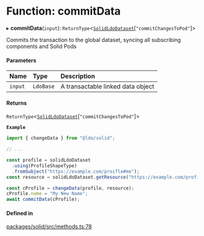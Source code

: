 # Function: commitData

▸ **commitData**(`input`): `ReturnType`\<[`SolidLdoDataset`](../classes/SolidLdoDataset.md)[``"commitChangesToPod"``]\>

Commits the transaction to the global dataset, syncing all subscribing
components and Solid Pods

#### Parameters

| Name | Type | Description |
| :------ | :------ | :------ |
| `input` | `LdoBase` | A transactable linked data object |

#### Returns

`ReturnType`\<[`SolidLdoDataset`](../classes/SolidLdoDataset.md)[``"commitChangesToPod"``]\>

**`Example`**

```typescript
import { changeData } from "@ldo/solid";

// ...

const profile = solidLdoDataset
  .using(ProfileShapeType)
  .fromSubject("https://example.com/proifle#me");
const resource = solidLdoDataset.getResource("https://example.com/profile");

const cProfile = changeData(profile, resource);
cProfile.name = "My New Name";
await commitData(cProfile);
```

#### Defined in

[packages/solid/src/methods.ts:78](https://github.com/o-development/ldo/blob/b955d3b/packages/solid/src/methods.ts#L78)
